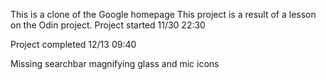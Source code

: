 This is a clone of the Google homepage 
This project is a result of a lesson on the Odin project.
Project started 11/30 22:30

Project completed 12/13 09:40

Missing searchbar magnifying glass and mic icons